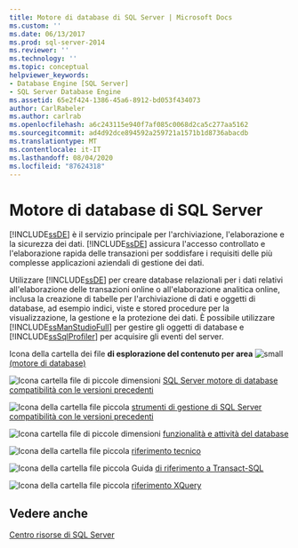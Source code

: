 ```yaml
---
title: Motore di database di SQL Server | Microsoft Docs
ms.custom: ''
ms.date: 06/13/2017
ms.prod: sql-server-2014
ms.reviewer: ''
ms.technology: ''
ms.topic: conceptual
helpviewer_keywords:
- Database Engine [SQL Server]
- SQL Server Database Engine
ms.assetid: 65e2f424-1386-45a6-8912-bd053f434073
author: CarlRabeler
ms.author: carlrab
ms.openlocfilehash: a6c243115e940f7af085c0068d2ca5c277aa5162
ms.sourcegitcommit: ad4d92dce894592a259721a1571b1d8736abacdb
ms.translationtype: MT
ms.contentlocale: it-IT
ms.lasthandoff: 08/04/2020
ms.locfileid: "87624318"
---
```

# <a name="sql-server-database-engine"></a>Motore di database di SQL Server
  [!INCLUDE[ssDE](../includes/ssde-md.md)] è il servizio principale per l'archiviazione, l'elaborazione e la sicurezza dei dati. [!INCLUDE[ssDE](../includes/ssde-md.md)] assicura l'accesso controllato e l'elaborazione rapida delle transazioni per soddisfare i requisiti delle più complesse applicazioni aziendali di gestione dei dati.

 Utilizzare [!INCLUDE[ssDE](../includes/ssde-md.md)] per creare database relazionali per i dati relativi all'elaborazione delle transazioni online o all'elaborazione analitica online, inclusa la creazione di tabelle per l'archiviazione di dati e oggetti di database, ad esempio indici, viste e stored procedure per la visualizzazione, la gestione e la protezione dei dati. È possibile utilizzare [!INCLUDE[ssManStudioFull](../includes/ssmanstudiofull-md.md)] per gestire gli oggetti di database e [!INCLUDE[ssSqlProfiler](../includes/sssqlprofiler-md.md)] per acquisire gli eventi del server.

 Icona della cartella dei file **di esplorazione del contenuto per area** ![small](../../2014/integration-services/media/filefolder-small.gif "Icona della cartella file piccola") [(motore di database)](whats-new-in-sql-server-2016.md)

 ![Icona cartella file di piccole dimensioni](../../2014/integration-services/media/filefolder-small.gif "Icona della cartella file piccola") [SQL Server motore di database compatibilità con le versioni precedenti](sql-server-database-engine-backward-compatibility.md)

 ![Icona della cartella file piccola](../../2014/integration-services/media/filefolder-small.gif "Icona della cartella file piccola") [strumenti di gestione di SQL Server compatibilità con le versioni precedenti](../../2014/database-engine/sql-server-management-tools-backward-compatibility.md)

 ![Icona cartella file di piccole dimensioni](../../2014/integration-services/media/filefolder-small.gif "Icona della cartella file piccola") [funzionalità e attività del database](../../2014/database-engine/database-engine-features-and-tasks.md)

 ![Icona della cartella file piccola](../../2014/integration-services/media/filefolder-small.gif "Icona della cartella file piccola") [riferimento tecnico](../../2014/database-engine/technical-reference-database-engine.md)

 ![Icona della cartella file piccola](../../2014/integration-services/media/filefolder-small.gif "Icona della cartella file piccola") Guida [di riferimento a Transact-SQL](/sql/t-sql/language-reference)

 ![Icona della cartella file piccola](../../2014/integration-services/media/filefolder-small.gif "Icona della cartella file piccola") [riferimento XQuery](/sql/xquery/xquery-language-reference-sql-server)

## <a name="see-also"></a>Vedere anche
 [Centro risorse di SQL Server](https://go.microsoft.com/fwlink/?LinkId=219676)


